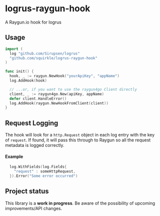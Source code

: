 # logrus-raygun-hook
A Raygun.io hook for logrus

## Usage

```go
import (
  log "github.com/Sirupsen/logrus"
  "github.com/squirkle/logrus-raygun-hook"
)

func init() {
  hook, _ := raygun.NewHook("yourApiKey", "appName")
  log.AddHook(hook)

  // ...or, if you want to use the raygun4go Client directly
  client, _ := raygun4go.New(apiKey, appName)
  defer client.HandleError()
  log.AddHook(raygun.NewHookFromClient(client))
}
```

## Request Logging

The hook will look for a `http.Request` object in each log entry with the key of `request`. If found, it will pass this through to Raygun so all the request metadata is logged correctly.

#### Example

```go
  log.WithFields(log.Fields{
    "request" : someHttpRequest,
  }).Error("Some error occurred")
```

## Project status
This library is a **work in progress**. Be aware of the possibility of upcoming improvements/API changes.
